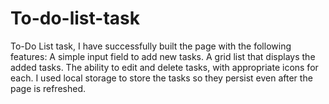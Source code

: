 # To-do-list-task
To-Do List task, I have successfully built the page with the following features:  A simple input field to add new tasks. A grid list that displays the added tasks. The ability to edit and delete tasks, with appropriate icons for each. I used local storage to store the tasks so they persist even after the page is refreshed.
